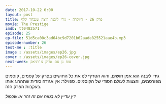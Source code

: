```yaml
---
date: 2017-10-22 6:00
layout: post
title: פרק 26 - היוקרה - גידי ליבנה רוצה שנבחר קלף
movie: The Prestige
imdb: tt0482571
episode: 25
ep-file: 51d5ca00c3ad64bc9d7201b62aade825521aae4b.mp3
episode-number: 26
test-me : :title
image : /assets/images/ep26.jpg
cover : /assets/images/ep26-cover.jpg
next-week: טופ גן עם אריק צ'רניאק
---
```

גידי ליבנה הוא אמן חושים, והוא הטריף לנו את כל החושים בפרק על קסמים, קוסמים מפורסמים, והצצות לעולם הסודי של הקוסמים. ספוילר: אין אגודה סודית שתהרוג אותו בעקבות הפרק הזה.

 

*דין עדיין לא בטוח אם זה זהר או שכפול*
